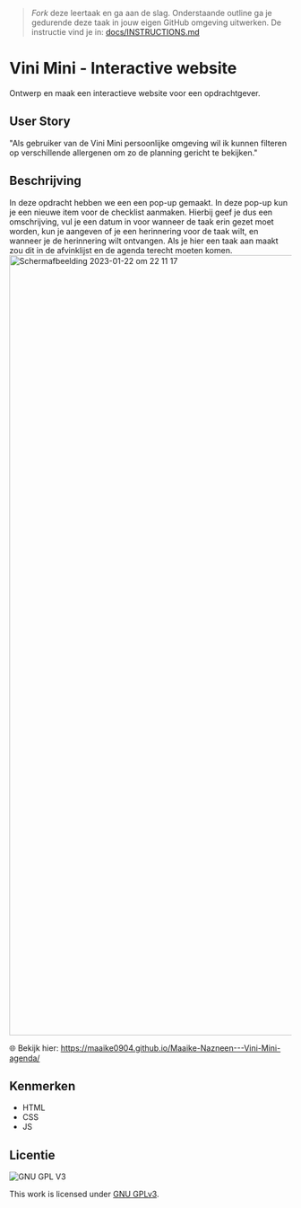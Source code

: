> _Fork_ deze leertaak en ga aan de slag. 
Onderstaande outline ga je gedurende deze taak in jouw eigen GitHub omgeving uitwerken. 
De instructie vind je in: [docs/INSTRUCTIONS.md](docs/INSTRUCTIONS.md)

# Vini Mini - Interactive website
Ontwerp en maak een interactieve website voor een opdrachtgever.

## User Story
"Als gebruiker van de Vini Mini persoonlijke omgeving wil ik kunnen filteren op verschillende allergenen om zo de planning gericht te bekijken."

## Beschrijving
In deze opdracht hebben we een een pop-up gemaakt. In deze pop-up kun je een nieuwe item voor de checklist aanmaken. Hierbij geef je dus een omschrijving, vul je een datum in voor wanneer de taak erin gezet moet worden, kun je aangeven of je een herinnering voor de taak wilt, en wanneer je de herinnering wilt ontvangen. Als je hier een taak aan maakt zou dit in de afvinklijst en de agenda terecht moeten komen.
<img width="1390" alt="Schermafbeelding 2023-01-22 om 22 11 17" src="https://user-images.githubusercontent.com/112861144/213940660-70c02ef5-2786-41d1-8060-127f99d36a2c.png">

🌐 Bekijk hier: https://maaike0904.github.io/Maaike-Nazneen---Vini-Mini-agenda/

## Kenmerken
- HTML
- CSS
- JS

## Licentie

![GNU GPL V3](https://www.gnu.org/graphics/gplv3-127x51.png)

This work is licensed under [GNU GPLv3](./LICENSE).
